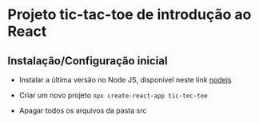 # Projeto tic-tac-toe de introdução ao React

## Instalação/Configuração inicial

- Instalar a última versão no Node JS, disponível neste link [nodejs](https://nodejs.org/)

- Criar um novo projeto
`npx create-react-app tic-tec-toe`

- Apagar todos os arquivos da pasta src